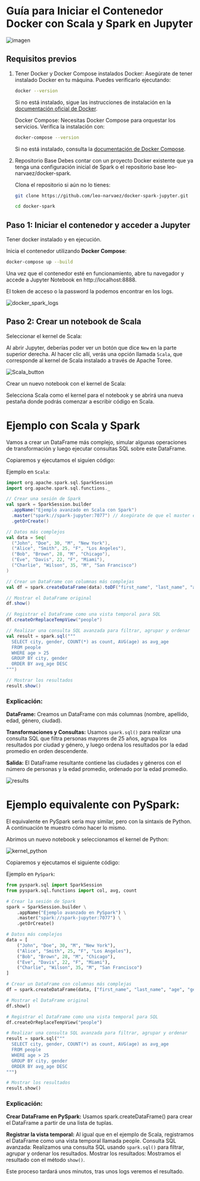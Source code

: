 # Guía para Iniciar el Contenedor Docker con Scala y Spark en Jupyter

![imagen](https://github.com/user-attachments/assets/19f80df9-e7a1-4e84-80bb-35ce124d1f30)

## Requisitos previos
1. Tener Docker y Docker Compose instalados
Docker: Asegúrate de tener instalado Docker en tu máquina. Puedes verificarlo ejecutando:

    ```bash
    docker --version
    ```
    Si no está instalado, sigue las instrucciones de instalación en la  [documentación oficial de Docker](https://docs.docker.com/engine/install/).

    Docker Compose: Necesitas Docker Compose para orquestar los servicios. Verifica la instalación con:

    ```bash
    docker-compose --version
    ```
    Si no está instalado, consulta la [documentación de Docker Compose](https://docs.docker.com/compose/install/).

2. Repositorio Base
Debes contar con un proyecto Docker existente que ya tenga una configuración inicial de Spark o el repositorio base leo-narvaez/docker-spark.

    Clona el repositorio si aún no lo tienes:
    ```bash
    git clone https://github.com/leo-narvaez/docker-spark-jupyter.git
    ```
    ```bash
    cd docker-spark
    ```

## Paso 1: Iniciar el contenedor y acceder a Jupyter
Tener docker instalado y en ejecución.

Inicia el contenedor utilizando **Docker Compose**:

```bash
docker-compose up --build
```

Una vez que el contenedor esté en funcionamiento, abre tu navegador y accede a Jupyter Notebook en http://localhost:8888.

El token de acceso o la password la podemos encontrar en los logs.

![docker_spark_logs](https://github.com/user-attachments/assets/c307bbe6-60d9-43dd-b32d-75424bbb3a94)

## Paso 2: Crear un notebook de Scala

Seleccionar el kernel de Scala:

Al abrir Jupyter, deberías poder ver un botón que dice `New` en la parte superior derecha. Al hacer clic allí, verás una opción llamada `Scala`, que corresponde al kernel de Scala instalado a través de Apache Toree.

![Scala_button](https://github.com/user-attachments/assets/eced4b8d-7830-4324-8463-32c1bf1f86d9)

Crear un nuevo notebook con el kernel de Scala:

Selecciona Scala como el kernel para el notebook y se abrirá una nueva pestaña donde podrás comenzar a escribir código en Scala.

# Ejemplo con Scala y Spark
Vamos a crear un DataFrame más complejo, simular algunas operaciones de transformación y luego ejecutar consultas SQL sobre este DataFrame.

Copiaremos y ejecutamos el siguien código:

Ejemplo en `Scala`:
```scala
import org.apache.spark.sql.SparkSession
import org.apache.spark.sql.functions._

// Crear una sesión de Spark
val spark = SparkSession.builder
  .appName("Ejemplo avanzado en Scala con Spark")
  .master("spark://spark-jupyter:7077") // Asegúrate de que el master es el correcto
  .getOrCreate()

// Datos más complejos
val data = Seq(
  ("John", "Doe", 30, "M", "New York"),
  ("Alice", "Smith", 25, "F", "Los Angeles"),
  ("Bob", "Brown", 28, "M", "Chicago"),
  ("Eve", "Davis", 22, "F", "Miami"),
  ("Charlie", "Wilson", 35, "M", "San Francisco")
)

// Crear un DataFrame con columnas más complejas
val df = spark.createDataFrame(data).toDF("first_name", "last_name", "age", "gender", "city")

// Mostrar el DataFrame original
df.show()

// Registrar el DataFrame como una vista temporal para SQL
df.createOrReplaceTempView("people")

// Realizar una consulta SQL avanzada para filtrar, agrupar y ordenar
val result = spark.sql("""
  SELECT city, gender, COUNT(*) as count, AVG(age) as avg_age
  FROM people
  WHERE age > 25
  GROUP BY city, gender
  ORDER BY avg_age DESC
""")

// Mostrar los resultados
result.show()
```

### Explicación:
**DataFrame:** Creamos un DataFrame con más columnas (nombre, apellido, edad, género, ciudad).

**Transformaciones y Consultas:** Usamos `spark.sql()` para realizar una consulta SQL que filtra personas mayores de 25 años, agrupa los resultados por ciudad y género, y luego ordena los resultados por la edad promedio en orden descendente.

**Salida:** El DataFrame resultante contiene las ciudades y géneros con el número de personas y la edad promedio, ordenado por la edad promedio.

![results](https://github.com/user-attachments/assets/ee3c4ae1-5fa3-4228-a2d9-2d8e0a1d6329)

# Ejemplo equivalente con PySpark:
El equivalente en PySpark sería muy similar, pero con la sintaxis de Python.
A continuación te muestro cómo hacer lo mismo.

Abrimos un nuevo notebook y seleccionamos el kernel de Python:

![kernel_python](https://github.com/user-attachments/assets/bdedd014-3aec-48cf-bdfe-7840ee1ae29a)

Copiaremos y ejecutamos el siguiente código:

Ejemplo en `PySpark`:
```python
from pyspark.sql import SparkSession
from pyspark.sql.functions import col, avg, count

# Crear la sesión de Spark
spark = SparkSession.builder \
    .appName("Ejemplo avanzado en PySpark") \
    .master("spark://spark-jupyter:7077") \
    .getOrCreate()

# Datos más complejos
data = [
    ("John", "Doe", 30, "M", "New York"),
    ("Alice", "Smith", 25, "F", "Los Angeles"),
    ("Bob", "Brown", 28, "M", "Chicago"),
    ("Eve", "Davis", 22, "F", "Miami"),
    ("Charlie", "Wilson", 35, "M", "San Francisco")
]

# Crear un DataFrame con columnas más complejas
df = spark.createDataFrame(data, ["first_name", "last_name", "age", "gender", "city"])

# Mostrar el DataFrame original
df.show()

# Registrar el DataFrame como una vista temporal para SQL
df.createOrReplaceTempView("people")

# Realizar una consulta SQL avanzada para filtrar, agrupar y ordenar
result = spark.sql("""
  SELECT city, gender, COUNT(*) as count, AVG(age) as avg_age
  FROM people
  WHERE age > 25
  GROUP BY city, gender
  ORDER BY avg_age DESC
""")

# Mostrar los resultados
result.show()
```
### Explicación:
**Crear DataFrame en PySpark:** Usamos spark.createDataFrame() para crear el DataFrame a partir de una lista de tuplas.

**Registrar la vista temporal:** Al igual que en el ejemplo de Scala, registramos el DataFrame como una vista temporal llamada people.
Consulta SQL avanzada: Realizamos una consulta SQL usando `spark.sql()` para filtrar, agrupar y ordenar los resultados.
Mostrar los resultados: Mostramos el resultado con el método `show()`.

Este proceso tardará unos minutos, tras unos logs veremos el resultado.
